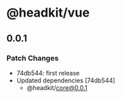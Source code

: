 # @headkit/vue

## 0.0.1
### Patch Changes

- 74db544: first release
- Updated dependencies [74db544]
  - @headkit/core@0.0.1
